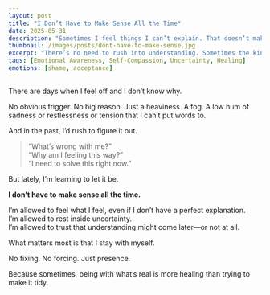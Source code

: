 ```yaml
---
layout: post
title: "I Don’t Have to Make Sense All the Time"
date: 2025-05-31
description: "Sometimes I feel things I can’t explain. That doesn’t make them less real."
thumbnail: /images/posts/dont-have-to-make-sense.jpg
excerpt: "There’s no need to rush into understanding. Sometimes the kindest thing I can do is feel it, even if I don’t know why."
tags: [Emotional Awareness, Self-Compassion, Uncertainty, Healing]
emotions: [shame, acceptance]
---
```


There are days when I feel off and I don’t know why.

No obvious trigger. No big reason. Just a heaviness. A fog. A low hum of sadness or restlessness or tension that I can’t put words to.

And in the past, I’d rush to figure it out.  
> “What’s wrong with me?”  
> “Why am I feeling this way?”  
> “I need to solve this right now.”

But lately, I’m learning to let it be.

**I don’t have to make sense all the time.**

I’m allowed to feel what I feel, even if I don’t have a perfect explanation.  
I’m allowed to rest inside uncertainty.  
I’m allowed to trust that understanding might come later—or not at all.

What matters most is that I stay with myself.

No fixing. No forcing. Just presence.

Because sometimes, being with what’s real is more healing than trying to make it tidy.

